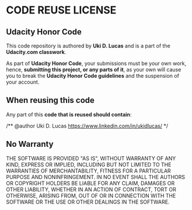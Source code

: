 # CODE REUSE LICENSE

## Udacity Honor Code

This code repository is authored by **Uki D. Lucas** and is a part of the **Udacity.com classwork**.

As part of **Udacity Honor Code**, your submissions must be your own work, hence, **submitting this project, or any parts of it**, as your own will cause you to break the **Udacity Honor Code guidelines** and the suspension of your account.



## When reusing this code

Any part of this **code that is reused should contain**:

/** @author Uki D. Lucas https://www.linkedin.com/in/ukidlucas/ */



## No Warranty

THE SOFTWARE IS PROVIDED "AS IS", WITHOUT WARRANTY OF ANY KIND, EXPRESS OR
IMPLIED, INCLUDING BUT NOT LIMITED TO THE WARRANTIES OF MERCHANTABILITY,
FITNESS FOR A PARTICULAR PURPOSE AND NONINFRINGEMENT. IN NO EVENT SHALL THE
AUTHORS OR COPYRIGHT HOLDERS BE LIABLE FOR ANY CLAIM, DAMAGES OR OTHER
LIABILITY, WHETHER IN AN ACTION OF CONTRACT, TORT OR OTHERWISE, ARISING FROM,
OUT OF OR IN CONNECTION WITH THE SOFTWARE OR THE USE OR OTHER DEALINGS IN THE
SOFTWARE.
